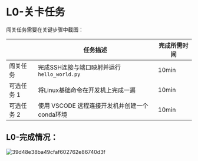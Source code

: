 # L0-关卡任务

闯关任务需要在关键步骤中截图：

|            | 任务描述                                      | 完成所需时间 |
| ---------- | --------------------------------------------- | ------------ |
| 闯关任务   | 完成SSH连接与端口映射并运行`hello_world.py`   | 10min        |
| 可选任务 1 | 将Linux基础命令在开发机上完成一遍             | 10min        |
| 可选任务 2 | 使用 VSCODE 远程连接开发机并创建一个conda环境 | 10min        |


## L0-完成情况：
![39d48e38ba49cfaf602762e86740d3f](https://github.com/user-attachments/assets/d34c6d50-d22e-4cb0-b0ab-dd1cc63e0a02)



